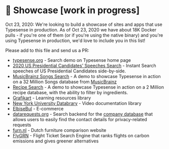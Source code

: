 # 🌟 Showcase [work in progress]

Oct 23, 2020: We're looking to build a showcase of sites and apps that use Typesense in production. As of Oct 23, 2020 we have about 18K Docker pulls - if you're one of them (or if you're using the native binary) and you're using Typesense in production, we'd love to include you in this list! 

Please add to this file and send us a PR:

- [typesense.org](typesense.org) - Search demo on Typesense home page
- [2020 US Presidential Candidates' Speeches Search](https://biden-trump-speeches-search.typesense.org/) - Instant Search speeches of US Presidential Candidates side-by-side.
- [MusicBrainz Songs Search](https://songs-search.typesense.org/) - A demo to showcase Typesense in action on a 32 Million Songs database from [MusicBrainz](https://musicbrainz.org/)
- [Recipe Search](https://recipe-search.typesense.org/) - A demo to showcase Typesense in action on a 2 Million recipe database, with the ability to filter by ingredients.
- [Grafikart](https://www.grafikart.fr/) - Learning resources library
- [New York University Databrary](https://nyu.databrary.org/) - Video documentation library
- [ElbiseBul](https://www.elbisebul.com/) - E-commerce
- [datarequests.org](https://www.datarequests.org/) - Search backend for the [company database](https://www.datarequests.org/company) that allows users to easily find the contact details for privacy-related requests
- [furn.nl](https://furn.nl) - Dutch furniture comparison website
- [FlyGRN](https://flygrn.com) - Flight Ticket Search Engine that ranks flights on carbon emissions and gives greener alternatives
